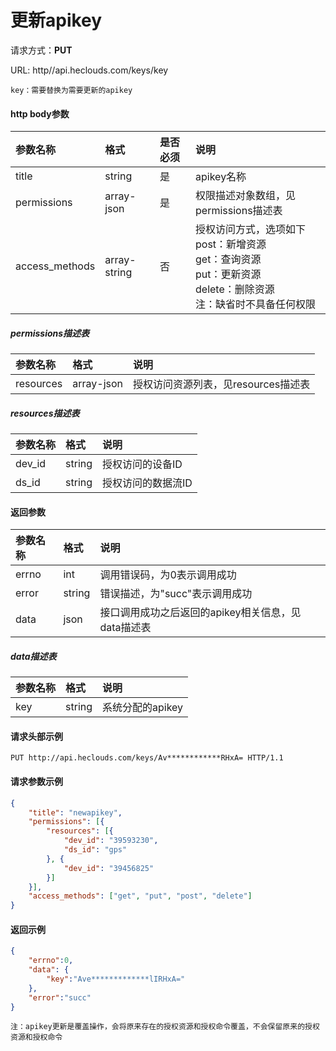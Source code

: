 # 更新apikey
请求方式：**PUT**

URL: http//api.heclouds.com/keys/key

    key：需要替换为需要更新的apikey

#### http body参数
参数名称 | 格式 | 是否必须 | 说明
:- | :- | :- | :- 
title | string | 是 | apikey名称
permissions | array-json | 是 | 权限描述对象数组，见permissions描述表
access_methods | array-string | 否 | 授权访问方式，选项如下<br>post：新增资源<br>get：查询资源<br>put：更新资源<br>delete：删除资源<br>注：缺省时不具备任何权限

##### permissions描述表
参数名称 | 格式 | 说明
:- | :- | :- 
resources | array-json | 授权访问资源列表，见resources描述表

##### resources描述表
参数名称 | 格式 | 说明
:- | :- | :- 
dev_id | string | 授权访问的设备ID
ds_id | string | 授权访问的数据流ID


#### 返回参数
参数名称 | 格式 | 说明
:- | :- | :- 
errno | int | 调用错误码，为0表示调用成功
error | string | 错误描述，为"succ"表示调用成功
data | json | 接口调用成功之后返回的apikey相关信息，见data描述表

##### data描述表
参数名称 | 格式 |  说明
:- | :- | :- 
key | string | 系统分配的apikey

#### 请求头部示例
```text
PUT http://api.heclouds.com/keys/Av************RHxA= HTTP/1.1
```

#### 请求参数示例
```json
{
	"title": "newapikey",
	"permissions": [{
		"resources": [{
			"dev_id": "39593230",
			"ds_id": "gps"
		}, {
			"dev_id": "39456825"
		}]
	}],
	"access_methods": ["get", "put", "post", "delete"]
}
```

#### 返回示例
```json
{
    "errno":0,
    "data": {
        "key":"Ave*************lIRHxA="
    },
    "error":"succ"
}
```

    注：apikey更新是覆盖操作，会将原来存在的授权资源和授权命令覆盖，不会保留原来的授权资源和授权命令